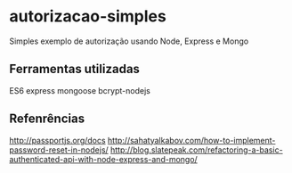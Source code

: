 # autorizacao-simples
Simples exemplo de autorização usando Node, Express e Mongo

## Ferramentas utilizadas
ES6
express
mongoose
bcrypt-nodejs

## Refenrências
http://passportjs.org/docs
http://sahatyalkabov.com/how-to-implement-password-reset-in-nodejs/
http://blog.slatepeak.com/refactoring-a-basic-authenticated-api-with-node-express-and-mongo/